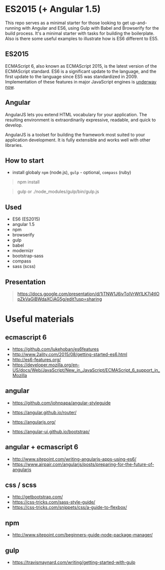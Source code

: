 # ES2015 (+ Angular 1.5)

This repo serves as a minimal starter for those looking to get up-and-running with Angular and ES6, using Gulp with Babel and Browserify for the build process.
It's a minimal starter with tasks for building the boilerplate.
Also is there some useful examples to illustrate how is ES6 different to ES5.

## ES2015
ECMAScript 6, also known as ECMAScript 2015, is the latest version of the ECMAScript standard. ES6 is a significant update to the language, and the first update to the language since ES5 was standardized in 2009. Implementation of these features in major JavaScript engines is [underway now](http://kangax.github.io/es5-compat-table/es6/).

## Angular
AngularJS lets you extend HTML vocabulary for your application. The resulting environment is extraordinarily expressive, readable, and quick to develop.

AngularJS is a toolset for building the framework most suited to your application development. It is fully extensible and works well with other libraries. 

## How to start
- install globaly `npm` (node.js), `gulp` - optional, `compass` (ruby)

> npm install

> gulp or ./node_modules/gulp/bin/gulp.js


## Used
- ES6 (ES2015)
- angular 1.5
- npm
- browserify
- gulp
- babel
- modernizr
- bootstrap-sass
- compass
- sass (scss)

## Presentation

> https://docs.google.com/presentation/d/1iTNW1J6ivTolVrWt1LK7i4tIOpZkVaGiBWdaXCiAG5g/edit?usp=sharing


# Useful materials

## ecmascript 6
- https://github.com/lukehoban/es6features
- http://www.2ality.com/2015/08/getting-started-es6.html
- http://es6-features.org/
- https://developer.mozilla.org/en-US/docs/Web/JavaScript/New_in_JavaScript/ECMAScript_6_support_in_Mozilla

## angular
- https://github.com/johnpapa/angular-styleguide
- https://angular.github.io/router/
- https://angularjs.org/

- https://angular-ui.github.io/bootstrap/

## angular + ecmascript 6
- http://www.sitepoint.com/writing-angularjs-apps-using-es6/
- https://www.airpair.com/angularjs/posts/preparing-for-the-future-of-angularjs

## css / scss
- http://getbootstrap.com/
- https://css-tricks.com/sass-style-guide/
- https://css-tricks.com/snippets/css/a-guide-to-flexbox/

## npm
- http://www.sitepoint.com/beginners-guide-node-package-manager/

## gulp
- https://travismaynard.com/writing/getting-started-with-gulp
